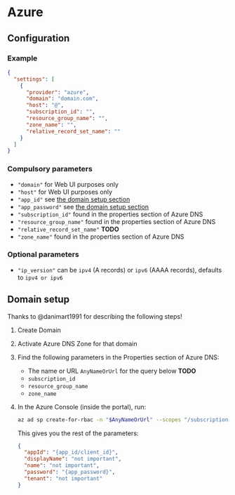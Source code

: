 # Azure

## Configuration

### Example

```json
{
  "settings": [
    {
      "provider": "azure",
      "domain": "domain.com",
      "host": "@",
      "subscription_id": "",
      "resource_group_name": "",
      "zone_name": "",
      "relative_record_set_name": ""
    }
  ]
}
```

### Compulsory parameters

- `"domain"` for Web UI purposes only
- `"host"` for Web UI purposes only
- `"app_id"` see [the domain setup section](#Domain-setup)
- `"app_password"` see [the domain setup section](#Domain-setup)
- `"subscription_id"` found in the properties section of Azure DNS
- `"resource_group_name"` found in the properties section of Azure DNS
- `"relative_record_set_name"` **TODO**
- `"zone_name"` found in the properties section of Azure DNS

### Optional parameters

- `"ip_version"` can be `ipv4` (A records) or `ipv6` (AAAA records), defaults to `ipv4 or ipv6`

## Domain setup

Thanks to @danimart1991 for describing the following steps!

1. Create Domain
1. Activate Azure DNS Zone for that domain
1. Find the following parameters in the Properties section of Azure DNS:
    - The name or URL `AnyNameOrUrl` for the query below **TODO**
    - `subscription_id`
    - `resource_group_name`
    - `zone_name`
1. In the Azure Console (inside the portal), run:

    ```sh
    az ad sp create-for-rbac -n "$AnyNameOrUrl" --scopes "/subscriptions/$subscription_id/resourceGroups/$resource_group_name/providers/Microsoft.Network/dnszones/$zone_name"
    ```

    This gives you the rest of the parameters:

    ```json
    {
      "appId": "{app_id/client_id}",
      "displayName": "not important",
      "name": "not important",
      "password": "{app_password}",
      "tenant": "not important"
    }
    ```
